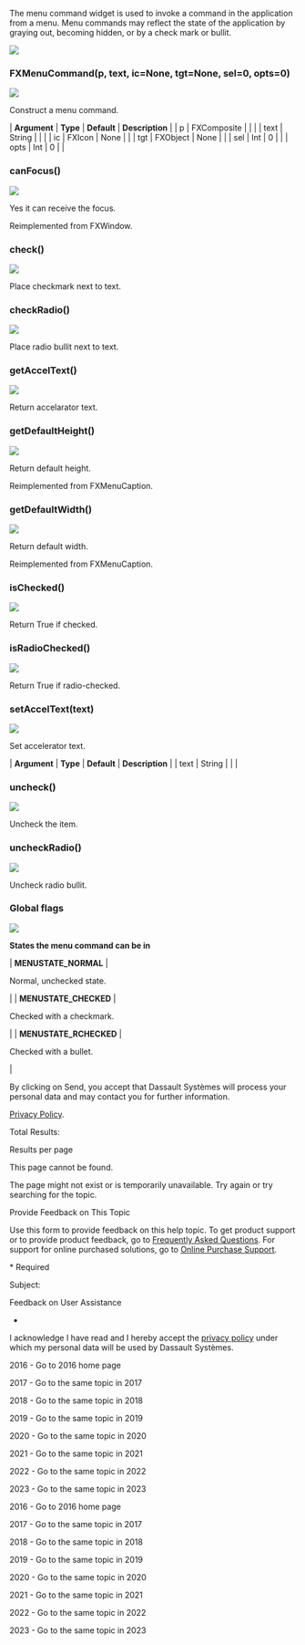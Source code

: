 The menu command widget is used to invoke a command in the application from a menu. Menu commands may reflect the state of the application by graying out, becoming hidden, or by a check mark or bullit.

![](https://help.3ds.com/2023/English/DSSIMULIA_Established/SIMACAERefImages/gui-fxmenucommand.png)

### FXMenuCommand(p, text, ic=None, tgt=None, sel=0, opts=0)

![](https://help.3ds.com/2023/English/DSSIMULIA_Established/IconsReference/butix_top_wline.png)

Construct a menu command.

| **Argument** | **Type** | **Default** | **Description** |
| p | FXComposite | | |
| text | String | | |
| ic | FXIcon | None | |
| tgt | FXObject | None | |
| sel | Int | 0 | |
| opts | Int | 0 | |

### canFocus()

![](https://help.3ds.com/2023/English/DSSIMULIA_Established/IconsReference/butix_top_wline.png)

Yes it can receive the focus.

Reimplemented from FXWindow.

### check()

![](https://help.3ds.com/2023/English/DSSIMULIA_Established/IconsReference/butix_top_wline.png)

Place checkmark next to text.

### checkRadio()

![](https://help.3ds.com/2023/English/DSSIMULIA_Established/IconsReference/butix_top_wline.png)

Place radio bullit next to text.

### getAccelText()

![](https://help.3ds.com/2023/English/DSSIMULIA_Established/IconsReference/butix_top_wline.png)

Return accelarator text.

### getDefaultHeight()

![](https://help.3ds.com/2023/English/DSSIMULIA_Established/IconsReference/butix_top_wline.png)

Return default height.

Reimplemented from FXMenuCaption.

### getDefaultWidth()

![](https://help.3ds.com/2023/English/DSSIMULIA_Established/IconsReference/butix_top_wline.png)

Return default width.

Reimplemented from FXMenuCaption.

### isChecked()

![](https://help.3ds.com/2023/English/DSSIMULIA_Established/IconsReference/butix_top_wline.png)

Return True if checked.

### isRadioChecked()

![](https://help.3ds.com/2023/English/DSSIMULIA_Established/IconsReference/butix_top_wline.png)

Return True if radio-checked.

### setAccelText(text)

![](https://help.3ds.com/2023/English/DSSIMULIA_Established/IconsReference/butix_top_wline.png)

Set accelerator text.

| **Argument** | **Type** | **Default** | **Description** |
| text | String | | |

### uncheck()

![](https://help.3ds.com/2023/English/DSSIMULIA_Established/IconsReference/butix_top_wline.png)

Uncheck the item.

### uncheckRadio()

![](https://help.3ds.com/2023/English/DSSIMULIA_Established/IconsReference/butix_top_wline.png)

Uncheck radio bullit.

### Global flags

![](https://help.3ds.com/2023/English/DSSIMULIA_Established/IconsReference/butix_top_wline.png)

**States the menu command can be in**

| **MENUSTATE_NORMAL** |

Normal, unchecked state.

|
| **MENUSTATE_CHECKED** |

Checked with a checkmark.

|
| **MENUSTATE_RCHECKED** |

Checked with a bullet.

|

By clicking on Send, you accept that Dassault Systèmes will process your personal data and may contact you for further information.

[Privacy Policy](https://www.3ds.com/privacy-policy).

Total Results:

Results per page

This page cannot be found.

The page might not exist or is temporarily unavailable. Try again or try searching for the topic.

Provide Feedback on This Topic

Use this form to provide feedback on this help topic. To get product support or to provide product feedback, go to [Frequently Asked Questions](https://3ds.one/PO). For support for online purchased solutions, go to [Online Purchase Support](https://3ds.one/Q8).

\* Required

Subject:

Feedback on User Assistance

-

I acknowledge I have read and I hereby accept the [privacy policy](https://www.3ds.com/privacy-policy) under which my personal data will be used by Dassault Systèmes.

2016 - Go to 2016 home page

2017 - Go to the same topic in 2017

2018 - Go to the same topic in 2018

2019 - Go to the same topic in 2019

2020 - Go to the same topic in 2020

2021 - Go to the same topic in 2021

2022 - Go to the same topic in 2022

2023 - Go to the same topic in 2023

2016 - Go to 2016 home page

2017 - Go to the same topic in 2017

2018 - Go to the same topic in 2018

2019 - Go to the same topic in 2019

2020 - Go to the same topic in 2020

2021 - Go to the same topic in 2021

2022 - Go to the same topic in 2022

2023 - Go to the same topic in 2023
